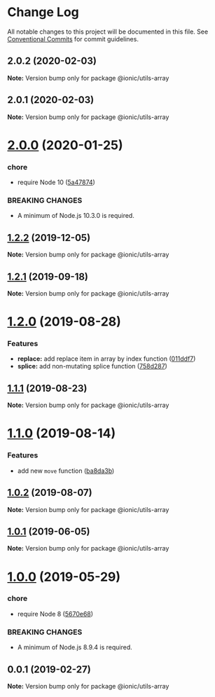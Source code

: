 # Change Log

All notable changes to this project will be documented in this file.
See [Conventional Commits](https://conventionalcommits.org) for commit guidelines.

## 2.0.2 (2020-02-03)

**Note:** Version bump only for package @ionic/utils-array





## 2.0.1 (2020-02-03)

**Note:** Version bump only for package @ionic/utils-array





# [2.0.0](https://github.com/ionic-team/ionic-cli/compare/@ionic/utils-array@1.2.2...@ionic/utils-array@2.0.0) (2020-01-25)


### chore

* require Node 10 ([5a47874](https://github.com/ionic-team/ionic-cli/commit/5a478746c074207b6dc96aa8771f04a606deb1ef))


### BREAKING CHANGES

* A minimum of Node.js 10.3.0 is required.





## [1.2.2](https://github.com/ionic-team/ionic-cli/compare/@ionic/utils-array@1.2.1...@ionic/utils-array@1.2.2) (2019-12-05)

**Note:** Version bump only for package @ionic/utils-array





## [1.2.1](https://github.com/ionic-team/ionic-cli/compare/@ionic/utils-array@1.2.0...@ionic/utils-array@1.2.1) (2019-09-18)

**Note:** Version bump only for package @ionic/utils-array





# [1.2.0](https://github.com/ionic-team/ionic-cli/compare/@ionic/utils-array@1.1.1...@ionic/utils-array@1.2.0) (2019-08-28)


### Features

* **replace:** add replace item in array by index function ([011ddf7](https://github.com/ionic-team/ionic-cli/commit/011ddf7))
* **splice:** add non-mutating splice function ([758d287](https://github.com/ionic-team/ionic-cli/commit/758d287))





## [1.1.1](https://github.com/ionic-team/ionic-cli/compare/@ionic/utils-array@1.1.0...@ionic/utils-array@1.1.1) (2019-08-23)

**Note:** Version bump only for package @ionic/utils-array





# [1.1.0](https://github.com/ionic-team/ionic-cli/compare/@ionic/utils-array@1.0.2...@ionic/utils-array@1.1.0) (2019-08-14)


### Features

* add new `move` function ([ba8da3b](https://github.com/ionic-team/ionic-cli/commit/ba8da3b))





## [1.0.2](https://github.com/ionic-team/ionic-cli/compare/@ionic/utils-array@1.0.1...@ionic/utils-array@1.0.2) (2019-08-07)

**Note:** Version bump only for package @ionic/utils-array





## [1.0.1](https://github.com/ionic-team/ionic-cli/compare/@ionic/utils-array@1.0.0...@ionic/utils-array@1.0.1) (2019-06-05)

**Note:** Version bump only for package @ionic/utils-array





# [1.0.0](https://github.com/ionic-team/ionic-cli/compare/@ionic/utils-array@0.0.1...@ionic/utils-array@1.0.0) (2019-05-29)


### chore

* require Node 8 ([5670e68](https://github.com/ionic-team/ionic-cli/commit/5670e68))


### BREAKING CHANGES

* A minimum of Node.js 8.9.4 is required.





<a name="0.0.1"></a>
## 0.0.1 (2019-02-27)




**Note:** Version bump only for package @ionic/utils-array
